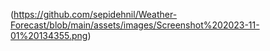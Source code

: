 (https://github.com/sepidehnil/Weather-Forecast/blob/main/assets/images/Screenshot%202023-11-01%20134355.png)







 
 
